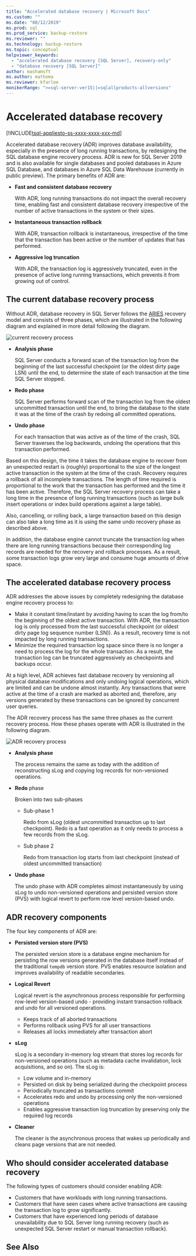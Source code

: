 ```yaml
---
title: "Accelerated database recovery | Microsoft Docs"
ms.custom: ""
ms.date: "08/12/2019"
ms.prod: sql
ms.prod_service: backup-restore
ms.reviewer: ""
ms.technology: backup-restore
ms.topic: conceptual
helpviewer_keywords: 
  - "accelerated database recovery [SQL Server], recovery-only"
  - "database recovery [SQL Server]"
author: mashamsft
ms.author: mathoma
ms.reviewer: kfarlee
monikerRange: ">=sql-server-ver15||=sqlallproducts-allversions"
---
```

# Accelerated database recovery

[!INCLUDE[tsql-appliesto-ss-xxxx-xxxx-xxx-md](../../includes/tsql-appliesto-ss-xxxx-xxxx-xxx-md.md)]

Accelerated database recovery (ADR) improves database availability, especially in the presence of long running transactions, by redesigning the SQL database engine recovery process. ADR is new for SQL Server 2019 and is also available for single databases and pooled databases in Azure SQL Database, and databases in Azure SQL Data Warehouse (currently in public preview). The primary benefits of ADR are:

- **Fast and consistent database recovery**

  With ADR, long running transactions do not impact the overall recovery time, enabling fast and consistent database recovery irrespective of the number of active transactions in the system or their sizes.

- **Instantaneous transaction rollback**

  With ADR, transaction rollback is instantaneous, irrespective of the time that the transaction has been active or the number of updates that has performed.

- **Aggressive log truncation**

  With ADR, the transaction log is aggressively truncated, even in the presence of active long running transactions, which prevents it from growing out of control.

## The current database recovery process

Without ADR, database recovery in SQL Server follows the [ARIES](https://people.eecs.berkeley.edu/~brewer/cs262/Aries.pdf) recovery model and consists of three phases, which are illustrated in the following diagram and explained in more detail following the diagram.

![current recovery process](./media/accelerated-database-recovery-concepts/current-recovery-process.png)

- **Analysis phase**

  SQL Server conducts a forward scan of the transaction log from the beginning of the last successful checkpoint (or the oldest dirty page LSN) until the end, to determine the state of each transaction at the time SQL Server stopped.

- **Redo phase**

  SQL Server performs forward scan of the transaction log from the oldest uncommitted transaction until the end, to bring the database to the state it was at the time of the crash by redoing all committed operations.

- **Undo phase**

  For each transaction that was active as of the time of the crash, SQL Server traverses the log backwards, undoing the operations that this transaction performed.

Based on this design, the time it takes the database engine to recover from an unexpected restart is (roughly) proportional to the size of the longest active transaction in the system at the time of the crash. Recovery requires a rollback of all incomplete transactions. The length of time required is proportional to the work that the transaction has performed and the time it has been active. Therefore, the SQL Server recovery process can take a long time in the presence of long running transactions (such as large bulk insert operations or index build operations against a large table).

Also, cancelling, or rolling back, a large transaction based on this design can also take a long time as it is using the same undo recovery phase as described above.

In addition, the database engine cannot truncate the transaction log when there are long running transactions because their corresponding log records are needed for the recovery and rollback processes. As a result, some transaction logs grow very large and consume huge amounts of drive space.

## The accelerated database recovery process

ADR addresses the above issues by completely redesigning the database engine recovery process to:

- Make it constant time/instant by avoiding having to scan the log from/to the beginning of the oldest active transaction. With ADR, the transaction log is only processed from the last successful checkpoint (or oldest dirty page log sequence number (LSN)). As a result, recovery time is not impacted by long running transactions.
- Minimize the required transaction log space since there is no longer a need to process the log for the whole transaction. As a result, the transaction log can be truncated aggressively as checkpoints and backups occur.

At a high level, ADR achieves fast database recovery by versioning all physical database modifications and only undoing logical operations, which are limited and can be undone almost instantly. Any transactions that were active at the time of a crash are marked as aborted and, therefore, any versions generated by these transactions can be ignored by concurrent user queries.

The ADR recovery process has the same three phases as the current recovery process. How these phases operate with ADR is illustrated in the following diagram.

![ADR recovery process](./media/accelerated-database-recovery-concepts/adr-recovery-process.png)

- **Analysis phase**

  The process remains the same as today with the addition of reconstructing sLog and copying log records for non-versioned operations.
  
- **Redo** phase

  Broken into two sub-phases
  - Sub-phase 1

      Redo from sLog (oldest uncommitted transaction up to last checkpoint). Redo is a fast operation as it only needs to process a few records from the sLog.

  - Sub phase 2

     Redo from transaction log starts from last checkpoint (instead of oldest uncommitted transaction)
     
- **Undo phase**

   The undo phase with ADR completes almost instantaneously by using sLog to undo non-versioned operations and persisted version store (PVS) with logical revert to perform row level version-based undo.

## ADR recovery components

The four key components of ADR are:

- **Persisted version store (PVS)**

  The persisted version store is a database engine mechanism for persisting the row versions generated in the database itself instead of the traditional `tempdb` version store. PVS enables resource isolation and improves availability of readable secondaries.

- **Logical Revert**

  Logical revert is the asynchronous process responsible for performing row-level version-based undo - providing instant transaction rollback and undo for all versioned operations.

  - Keeps track of all aborted transactions
  - Performs rollback using PVS for all user transactions
  - Releases all locks immediately after transaction abort

- **sLog**

  sLog is a secondary in-memory log stream that stores log records for non-versioned operations (such as metadata cache invalidation, lock acquisitions, and so on). The sLog is:

  - Low volume and in-memory
  - Persisted on disk by being serialized during the checkpoint process
  - Periodically truncated as transactions commit
  - Accelerates redo and undo by processing only the non-versioned operations  
  - Enables aggressive transaction log truncation by preserving only the required log records

- **Cleaner**

  The cleaner is the asynchronous process that wakes up periodically and cleans page versions that are not needed.

## Who should consider accelerated database recovery

The following types of customers should consider enabling ADR:

- Customers that have workloads with long running transactions.
- Customers that have seen cases where active transactions are causing the transaction log to grow significantly.  
- Customers that have experienced long periods of database unavailability due to SQL Server long running recovery (such as unexpected SQL Server restart or manual transaction rollback).


## See Also  

  

